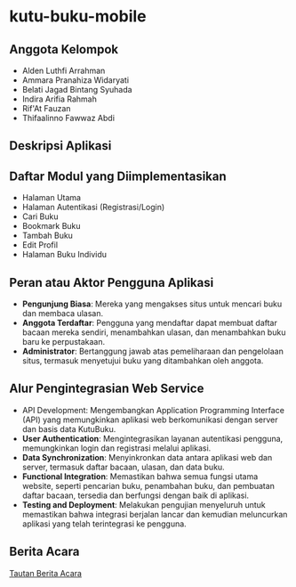 # kutu-buku-mobile
## Anggota Kelompok
- Alden Luthfi Arrahman
- Ammara Pranahiza Widaryati
- Belati Jagad Bintang Syuhada
- Indira Arifia Rahmah
- Rif'At Fauzan
- Thifaalinno Fawwaz Abdi

## Deskripsi Aplikasi

## Daftar Modul yang Diimplementasikan
- Halaman Utama
- Halaman Autentikasi (Registrasi/Login)
- Cari Buku
- Bookmark Buku
- Tambah Buku
- Edit Profil
- Halaman Buku Individu

## Peran atau Aktor Pengguna Aplikasi
- **Pengunjung Biasa**: Mereka yang mengakses situs untuk mencari buku dan membaca ulasan.
- **Anggota Terdaftar**: Pengguna yang mendaftar dapat membuat daftar bacaan mereka sendiri, menambahkan ulasan, dan menambahkan buku baru ke perpustakaan.
- **Administrator**: Bertanggung jawab atas pemeliharaan dan pengelolaan situs, termasuk menyetujui buku yang ditambahkan oleh anggota.

## Alur Pengintegrasian Web Service
- API Development: Mengembangkan Application Programming Interface (API) yang memungkinkan aplikasi web berkomunikasi dengan server dan basis data KutuBuku.
- **User Authentication**: Mengintegrasikan layanan autentikasi pengguna, memungkinkan login dan registrasi melalui aplikasi.
- **Data Synchronization**: Menyinkronkan data antara aplikasi web dan server, termasuk daftar bacaan, ulasan, dan data buku.
- **Functional Integration**: Memastikan bahwa semua fungsi utama website, seperti pencarian buku, penambahan buku, dan pembuatan daftar bacaan, tersedia dan berfungsi dengan baik di aplikasi.
- **Testing and Deployment**: Melakukan pengujian menyeluruh untuk memastikan bahwa integrasi berjalan lancar dan kemudian meluncurkan aplikasi yang telah terintegrasi ke pengguna.

## Berita Acara
[Tautan Berita Acara](https://docs.google.com/spreadsheets/d/18GQfyYNx_iN4UH1nmWpxSdw4dudi7gPD8o1Cf4D0Gj0/edit?usp=sharing)
